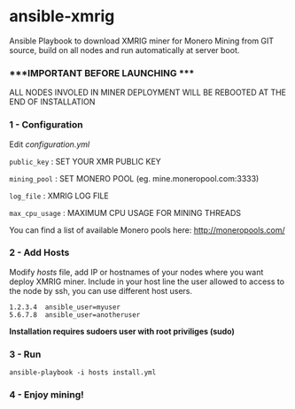 # ansible-xmrig
Ansible Playbook to download XMRIG miner for Monero Mining from GIT source, build on all nodes and run automatically at server boot.

### \*\*\*IMPORTANT BEFORE LAUNCHING \*\*\*

ALL NODES INVOLED IN MINER DEPLOYMENT WILL BE REBOOTED AT THE END OF INSTALLATION

### 1 - Configuration

Edit *configuration.yml*

`public_key` : SET YOUR XMR PUBLIC KEY

`mining_pool` : SET MONERO POOL (eg. mine.moneropool.com:3333)

`log_file` : XMRIG LOG FILE

`max_cpu_usage` : MAXIMUM CPU USAGE FOR MINING THREADS 

You can find a list of available Monero pools here:
http://moneropools.com/


### 2 - Add Hosts

Modify *hosts* file, add IP or hostnames of your nodes where you want deploy XMRIG miner.
Include in your host line the user allowed to access to the node by ssh, you can use different host users.

```
1.2.3.4  ansible_user=myuser
5.6.7.8  ansible_user=anotheruser
```

**Installation requires sudoers user with root priviliges (sudo)**

### 3 - Run

```
ansible-playbook -i hosts install.yml
```

### 4 - Enjoy mining!


